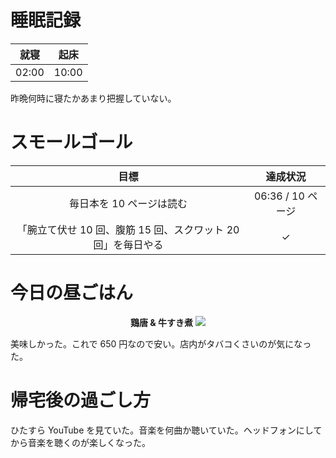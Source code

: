 # 睡眠記録
| 就寝 | 起床 |
|:---:|:---:|
| 02:00 | 10:00 |

昨晩何時に寝たかあまり把握していない。

# スモールゴール
| 目標 | 達成状況 |
|:---:|:---:|
| 毎日本を 10 ページは読む | 06:36 / 10 ページ |
| 「腕立て伏せ 10 回、腹筋 15 回、スクワット 20 回」を毎日やる | ✓ |

# 今日の昼ごはん
<div align="center">
<strong>鶏唐 & 牛すき煮</strong>
<img src="https://noraworld.github.io/box-bulbasaur//2018/10/img_0199.jpg">
</div>

美味しかった。これで 650 円なので安い。店内がタバコくさいのが気になった。

# 帰宅後の過ごし方
ひたすら YouTube を見ていた。音楽を何曲か聴いていた。ヘッドフォンにしてから音楽を聴くのが楽しくなった。

